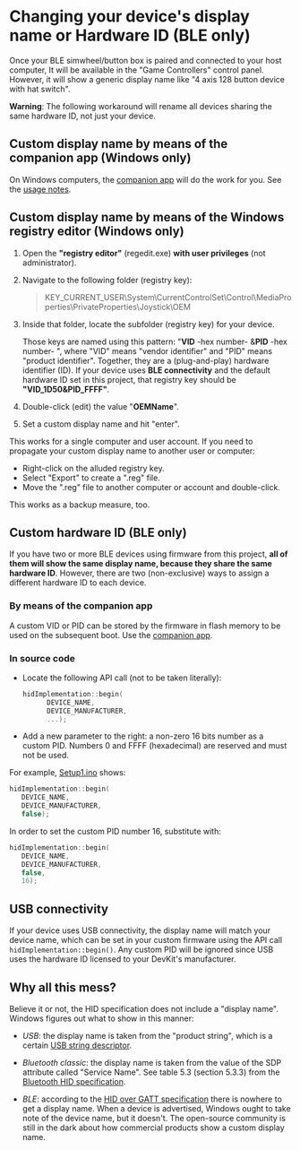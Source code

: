 # Changing your device's display name or Hardware ID (BLE only)

Once your BLE simwheel/button box is paired and connected to your host computer,
It will be available in the "Game Controllers" control panel.
However, it will show a generic display name like "4 axis 128 button device with hat switch".

**Warning**: The following workaround will rename all devices sharing the same hardware ID,
not just your device.

## Custom display name by means of the companion app (Windows only)

On Windows computers, the
[companion app](https://github.com/afpineda/SimWheelESP32Config)
will do the work for you. See the
[usage notes](https://github.com/afpineda/SimWheelESP32Config/blob/main/doc/UsageNotes_en.md).

## Custom display name by means of the Windows registry editor (Windows only)

1. Open the **"registry editor"** (regedit.exe) **with user privileges** (not administrator).
2. Navigate to the following folder (registry key):

   > KEY_CURRENT_USER\System\CurrentControlSet\Control\MediaProperties\PrivateProperties\Joystick\OEM

3. Inside that folder, locate the subfolder (registry key) for your device.

   Those keys are named using this pattern: "**VID** -hex number- &**PID** -hex number- ",
   where "VID" means "vendor identifier" and "PID" means "product identifier".
   Together, they are a (plug-and-play) hardware identifier (ID).
   If your device uses **BLE connectivity** and the default hardware ID set in this project,
   that registry key should be **"VID_1D50&PID_FFFF"**.

4. Double-click (edit) the value "**OEMName**".
5. Set a custom display name and hit "enter".

This works for a single computer and user account.
If you need to propagate your custom display name to another user or computer:

- Right-click on the alluded registry key.
- Select "Export" to create a ".reg" file.
- Move the ".reg" file to another computer or account and double-click.

This works as a backup measure, too.

## Custom hardware ID (BLE only)

If you have two or more BLE devices using firmware from this project,
**all of them will show the same display name, because they share the same hardware ID**.
However, there are two (non-exclusive) ways to assign a different hardware ID to each device.

### By means of the companion app

A custom VID or PID can be stored by the firmware in flash memory to be used on the subsequent boot.
Use the [companion app](https://github.com/afpineda/SimWheelESP32Config).

### In source code

- Locate the following API call (not to be taken literally):

  ```c++
  hidImplementation::begin(
        DEVICE_NAME,
        DEVICE_MANUFACTURER,
        ...);
  ```

- Add a new parameter to the right: a non-zero 16 bits number as a custom PID.
  Numbers 0 and FFFF (hexadecimal) are reserved and must not be used.

For example, [Setup1.ino](../src/Firmware/Setup1/Setup1.ino) shows:

```c++
hidImplementation::begin(
   DEVICE_NAME,
   DEVICE_MANUFACTURER,
   false);
```

In order to set the custom PID number 16, substitute with:

```c++
hidImplementation::begin(
   DEVICE_NAME,
   DEVICE_MANUFACTURER,
   false,
   16);
```

## USB connectivity

If your device uses USB connectivity, the display name will match your device name,
which can be set in your custom firmware using the API call `hidImplementation::begin()`.
Any custom PID will be ignored since USB uses the hardware ID
licensed to your DevKit's manufacturer.

## Why all this mess?

Believe it or not, the HID specification does not include a "display name".
Windows figures out what to show in this manner:

- *USB*: the display name is taken from the "product string",
  which is a certain [USB string descriptor](https://beyondlogic.org/usbnutshell/usb5.shtml#StringDescriptors).

- *Bluetooth classic*: the display name is taken from the value of the SDP attribute called "Service Name".
  See table 5.3 (section 5.3.3) from the
  [Bluetooth HID specification](https://www.bluetooth.com/specifications/specs/human-interface-device-profile-1-1-1/).

- *BLE*: according to the
  [HID over GATT specification](https://www.bluetooth.com/specifications/specs/hid-over-gatt-profile-1-0/)
  there is nowhere to get a display name.
  When a device is advertised, Windows ought to take note of the device name, but it doesn't.
  The open-source community is still in the dark about how commercial products show a custom display name.

